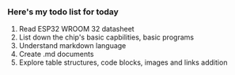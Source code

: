 ### Here's my todo list for today

1. Read ESP32 WROOM 32 datasheet
2. List down the chip's basic capbilities, basic programs
3. Understand markdown language
4. Create .md documents
5. Explore table structures, code blocks, images and links addition
